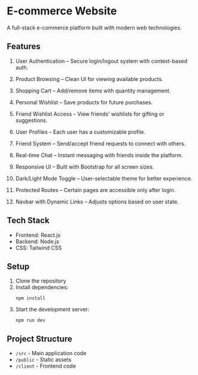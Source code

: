 # E-commerce Website

A full-stack e-commerce platform built with modern web technologies.

## Features

1. User Authentication – Secure login/logout system with context-based auth.


2. Product Browsing – Clean UI for viewing available products.


3. Shopping Cart – Add/remove items with quantity management.


4. Personal Wishlist – Save products for future purchases.


5. Friend Wishlist Access – View friends’ wishlists for gifting or suggestions.


6. User Profiles – Each user has a customizable profile.


7. Friend System – Send/accept friend requests to connect with others.


8. Real-time Chat – Instant messaging with friends inside the platform.


9. Responsive UI – Built with Bootstrap for all screen sizes.


10. Dark/Light Mode Toggle – User-selectable theme for better experience.


11. Protected Routes – Certain pages are accessible only after login.


12. Navbar with Dynamic Links – Adjusts options based on user state.


## Tech Stack

- Frontend: React.js
- Backend: Node.js
- CSS: Tailwind CSS

## Setup

1. Clone the repository
2. Install dependencies:
   ```
   npm install
   ```
3. Start the development server:
   ```
   npm run dev
   ```

## Project Structure

- `/src` - Main application code
- `/public` - Static assets
- `/client` - Frontend code 
